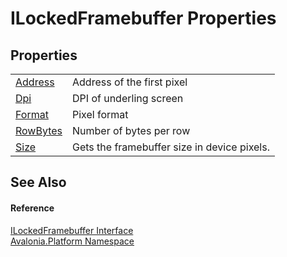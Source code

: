 # ILockedFramebuffer Properties




## Properties
<table>
<tr>
<td><a href="P_Avalonia_Platform_ILockedFramebuffer_Address">Address</a></td>
<td>Address of the first pixel</td>
</tr>
<tr>
<td><a href="P_Avalonia_Platform_ILockedFramebuffer_Dpi">Dpi</a></td>
<td>DPI of underling screen</td>
</tr>
<tr>
<td><a href="P_Avalonia_Platform_ILockedFramebuffer_Format">Format</a></td>
<td>Pixel format</td>
</tr>
<tr>
<td><a href="P_Avalonia_Platform_ILockedFramebuffer_RowBytes">RowBytes</a></td>
<td>Number of bytes per row</td>
</tr>
<tr>
<td><a href="P_Avalonia_Platform_ILockedFramebuffer_Size">Size</a></td>
<td>Gets the framebuffer size in device pixels.</td>
</tr>
</table>

## See Also


#### Reference
<a href="T_Avalonia_Platform_ILockedFramebuffer">ILockedFramebuffer Interface</a>  
<a href="N_Avalonia_Platform">Avalonia.Platform Namespace</a>  
